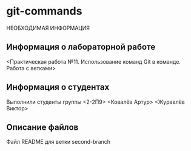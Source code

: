 # git-commands
НЕОБХОДИМАЯ ИНФОРМАЦИЯ
## Информация о лабораторной работе

<Практическая работа №11. Использование команд Git в команде. Работа с ветками>

## Информация о студентах

Выполнили студенты группы <2-2П9>
<Ковалёв Артур>
<Журавлёв Виктор>

## Описание файлов

Файл README для ветки second-branch

